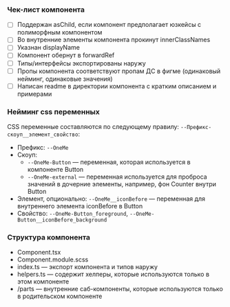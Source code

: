 ### Чек-лист компонента
- [ ] Поддержан asChild, если компонент предполагает юзкейсы с полиморфным компонентом
- [ ] Во внутренние элементы компонента прокинут innerClassNames
- [ ] Указнан displayName
- [ ] Компонент обернут в forwardRef
- [ ] Типы/интерфейсы экспортированы наружу
- [ ] Пропы компонента соответствуют пропам ДС в фигме (одинаковый нейминг, одинаковые значения)
- [ ] Написан readme в директории компонента с кратким описанием и примерами 

### Нейминг css переменных
CSS переменные составляются по следующему правилу:
`--Префикс-скоуп__элемент_свойство`:
- Префикс: `--OneMe`
- Скоуп: 
  - `--OneMe-Button` — переменная, которая используется в компоненте Button
  - `--OneMe-external` — переменная используется для проброса значений в дочерние элементы, например, фон Counter внутри Button
- Элемент, опционально: `--OneMe__iconBefore` — переменная для внутреннего элемента iconBefore в Button
- Свойство: `--OneMe-Button_foreground`, `--OneMe-Button__iconBefore_background`

### Структура компонента
- Component.tsx
- Component.module.scss
- index.ts — экспорт компонента и типов наружу
- helpers.ts — содержит хелперы, которые используются только в этом компоненте
- /parts — внутренние саб-компоненты, которые используются только в родительском компоненте
